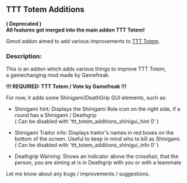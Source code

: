 ## TTT Totem Additions

**( Deprecated )**  
**All features got merged into the main addon TTT Totem!**  

Gmod addon aimed to add various improvements to [TTT Totem](https://github.com/GamefreakDE/TTT_Totem).  

### Description:
This is an addon which adds various things to improve TTT Totem,  
a gamechanging mod made by Gamefreak.  

**!!! REQUIRED: TTT Totem / Vote by Gamefreak !!!**  

For now, it adds some Shinigami/DeathGrip GUI elements, such as:  
  
- Shinigami hint: Displays the Shinigami Role icon on the right side, if a round has a Shinigami / Deathgrip  
  ( Can be disabled with 'ttt_totem_additions_shinigui_hint 0' )  

- Shinigami Traitor info: Displays traitor's names in red boxes on the bottom of the screen. Useful to keep in mind who to kill as Shinigami.  
  ( Can be disabled with 'ttt_totem_additions_shinigui_info 0' )  

- Deathgrip Warning: Shows an indicator above the crosshair, that the person, you are aiming at is in Deathgrip with you or with a teammate  

Let me know about any bugs / improvements / suggestions.  
